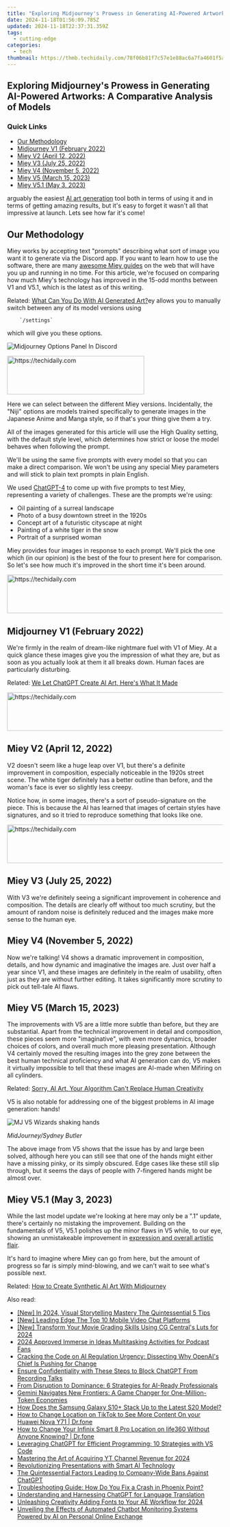 ```yaml
---
title: "Exploring Midjourney's Prowess in Generating AI-Powered Artworks: A Comparative Analysis of Models"
date: 2024-11-18T01:56:09.785Z
updated: 2024-11-18T22:37:31.359Z
tags:
  - cutting-edge
categories:
  - tech
thumbnail: https://thmb.techidaily.com/78f06b81f7c57e1e88ac6a7fa4601f5ae07cf7d31be3889aa12b125cc68b1e89.jpg
---
```


## Exploring Midjourney's Prowess in Generating AI-Powered Artworks: A Comparative Analysis of Models

### Quick Links

* [Our Methodology](https://pokemon-go-android.techidaily.com/pokemon-go-cooldown-chart-on-realme-gt-3-drfone-by-drfone-virtual-android/)
* [Midjourney V1 (February 2022)](https://www.howtogeek.com/891166/how-good-is-midjourney-at-ai-art-we-compared-all-the-models/#midjourney-v1-february-2022)
* [Miey V2 (April 12, 2022)](https://www.howtogeek.com/891166/how-good-is-midjourney-at-ai-art-we-compared-all-the-models/#miey-v2-april-12-2022)
* [Miey V3 (July 25, 2022)](https://www.howtogeek.com/891166/how-good-is-midjourney-at-ai-art-we-compared-all-the-models/#miey-v3-july-25-2022)
* [Miey V4 (November 5, 2022)](https://www.howtogeek.com/891166/how-good-is-midjourney-at-ai-art-we-compared-all-the-models/#miey-v4-november-5-2022)
* [Miey V5 (March 15, 2023)](https://www.howtogeek.com/891166/how-good-is-midjourney-at-ai-art-we-compared-all-the-models/#miey-v5-march-15-2023)
* [Miey V5.1 (May 3, 2023)](https://www.howtogeek.com/891166/how-good-is-midjourney-at-ai-art-we-compared-all-the-models/#miey-v5-1-may-3-2023)

 arguably the easiest [AI art generation](https://technical-tips.techidaily.com/the-ultimate-checklist-pre-purchase-assessments-for-optimal-video-recording-devices/) tool both in terms of using it and in terms of getting amazing results, but it's easy to forget it wasn't all that impressive at launch. Lets see how far it's come!

##  Our Methodology

 Miey works by accepting text "prompts" describing what sort of image you want it to generate via the Discord app. If you want to learn how to use the software, there are many [awesome Miey guides](https://howto.techidaily.com/google-play-services-wont-update-12-fixes-are-here-on-motorola-moto-g73-5g-drfone-by-drfone-fix-android-problems-fix-android-problems/) on the web that will have you up and running in no time. For this article, we're focused on comparing how much Miey's technology has improved in the 15-odd months between V1 and V5.1, which is the latest as of this writing.

Related: [What Can You Do With AI Generated Art?](https://technical-tips.techidaily.com/the-ultimate-checklist-pre-purchase-assessments-for-optimal-video-recording-devices/)ey allows you to manually switch between any of its model versions using 

        `/settings`
    
 which will give you these options.

![Midjourney Options Panel In Discord](https://static1.howtogeekimages.com/wordpress/wp-content/uploads/2023/05/Screenshot-2023-05-09-at-16.21.19.png) 

<!-- affiliate ads begin -->
<a href="https://aligracehair.sjv.io/c/5597632/2135357/19272" target="_top" id="2135357">
  <img src="//a.impactradius-go.com/display-ad/19272-2135357" border="0" alt="https://techidaily.com" width="320" height="90"/>
</a>
<img height="0" width="0" src="https://aligracehair.sjv.io/i/5597632/2135357/19272" style="position:absolute;visibility:hidden;" border="0" />
<!-- affiliate ads end -->

 Here we can select between the different Miey versions. Incidentally, the "Niji" options are models trained specifically to generate images in the Japanese Anime and Manga style, so if that's your thing give them a try.

 All of the images generated for this article will use the High Quality setting, with the default style level, which determines how strict or loose the model behaves when following the prompt.

 We'll be using the same five prompts with every model so that you can make a direct comparison. We won't be using any special Miey parameters and will stick to plain text prompts in plain English.

 We used [ChatGPT-4](https://instagram-videos.techidaily.com/updated-techniques-to-amplify-engagement-on-instagram-content-for-2024/) to come up with five prompts to test Miey, representing a variety of challenges. These are the prompts we're using:

* Oil painting of a surreal landscape
* Photo of a busy downtown street in the 1920s
* Concept art of a futuristic cityscape at night
* Painting of a white tiger in the snow
* Portrait of a surprised woman

 Miey provides four images in response to each prompt. We'll pick the one which (in our opinion) is the best of the four to present here for comparison. So let's see how much it's improved in the short time it's been around.

<!-- affiliate ads begin -->
<a href="https://appsumo.8odi.net/c/5597632/2151884/7443" target="_top" id="2151884">
  <img src="//a.impactradius-go.com/display-ad/7443-2151884" border="0" alt="https://techidaily.com" width="728" height="90"/>
</a>
<img height="0" width="0" src="https://appsumo.8odi.net/i/5597632/2151884/7443" style="position:absolute;visibility:hidden;" border="0" />
<!-- affiliate ads end -->

##  Midjourney V1 (February 2022)

 We're firmly in the realm of dream-like nightmare fuel with V1 of Miey. At a quick glance these images give you the impression of what they are, but as soon as you actually look at them it all breaks down. Human faces are particularly disturbing.

Related: [We Let ChatGPT Create AI Art, Here's What It Made](https://instagram-videos.techidaily.com/updated-techniques-to-amplify-engagement-on-instagram-content-for-2024/) 

<!-- affiliate ads begin -->
<a href="https://bluetties.sjv.io/c/5597632/2141687/17094" target="_top" id="2141687">
  <img src="//a.impactradius-go.com/display-ad/17094-2141687" border="0" alt="https://techidaily.com" width="728" height="90"/>
</a>
<img height="0" width="0" src="https://bluetties.sjv.io/i/5597632/2141687/17094" style="position:absolute;visibility:hidden;" border="0" />
<!-- affiliate ads end -->

##  Miey V2 (April 12, 2022)

 V2 doesn't seem like a huge leap over V1, but there's a definite improvement in composition, especially noticeable in the 1920s street scene. The white tiger definitely has a better outline than before, and the woman's face is ever so slightly less creepy.

 Notice how, in some images, there's a sort of pseudo-signature on the piece. This is because the AI has learned that images of certain styles have signatures, and so it tried to reproduce something that looks like one.

<!-- affiliate ads begin -->
<a href="https://appsumo.8odi.net/c/5597632/2082529/7443" target="_top" id="2082529">
  <img src="//a.impactradius-go.com/display-ad/7443-2082529" border="0" alt="https://techidaily.com" width="728" height="90"/>
</a>
<img height="0" width="0" src="https://appsumo.8odi.net/i/5597632/2082529/7443" style="position:absolute;visibility:hidden;" border="0" />
<!-- affiliate ads end -->

##  Miey V3 (July 25, 2022)

 With V3 we're definitely seeing a significant improvement in coherence and composition. The details are clearly off without too much scrutiny, but the amount of random noise is definitely reduced and the images make more sense to the human eye.

##  Miey V4 (November 5, 2022)

 Now we're talking! V4 shows a dramatic improvement in composition, details, and how dynamic and imaginative the images are. Just over half a year since V1, and these images are definitely in the realm of usability, often just as they are without further editing. It takes significantly more scrutiny to pick out tell-tale AI flaws.

##  Miey V5 (March 15, 2023)

 The improvements with V5 are a little more subtle than before, but they are substantial. Apart from the technical improvement in detail and composition, these pieces seem more "imaginative", with even more dynamics, broader choices of colors, and overall much more pleasing presentation. Although V4 certainly moved the resulting images into the grey zone between the best human technical proficiency and what AI generation can do, V5 makes it virtually impossible to tell that these images are AI-made when Mifiring on all cylinders.

Related: [Sorry, AI Art, Your Algorithm Can't Replace Human Creativity](https://youtube-blog.techidaily.com/te-your-channel-vision-selecting-ideal-content-strategies/) 

 V5 is also notable for addressing one of the biggest problems in AI image generation: hands!

![MJ V5 Wizards shaking hands](https://static1.howtogeekimages.com/wordpress/wp-content/uploads/2023/05/GendoWasRight_photo_of_two_wizards_shaking_hands_5392bcde-c0eb-4c2d-872e-1dacc27e1e82.png) 

_MidJourney/Sydney Butler_

 The above image from V5 shows that the issue has by and large been solved, although here you can still see that one of the hands might either have a missing pinky, or its simply obscured. Edge cases like these still slip through, but it seems the days of people with 7-fingered hands might be almost over.

##  Miey V5.1 (May 3, 2023)

 While the last model update we're looking at here may only be a ".1" update, there's certainly no mistaking the improvement. Building on the fundamentals of V5, V5.1 polishes up the minor flaws in V5 while, to our eye, showing an unmistakeable improvement in [expression and overall artistic flair](https://youtube-blog.techidaily.com/te-your-channel-vision-selecting-ideal-content-strategies/).

 It's hard to imagine where Miey can go from here, but the amount of progress so far is simply mind-blowing, and we can't wait to see what's possible next.

Related: [How to Create Synthetic AI Art With Midjourney](https://howto.techidaily.com/google-play-services-wont-update-12-fixes-are-here-on-motorola-moto-g73-5g-drfone-by-drfone-fix-android-problems-fix-android-problems/)

<ins class="adsbygoogle"
     style="display:block"
     data-ad-format="autorelaxed"
     data-ad-client="ca-pub-7571918770474297"
     data-ad-slot="1223367746"></ins>

<ins class="adsbygoogle"
     style="display:block"
     data-ad-client="ca-pub-7571918770474297"
     data-ad-slot="8358498916"
     data-ad-format="auto"
     data-full-width-responsive="true"></ins>

<span class="atpl-alsoreadstyle">Also read:</span>
<div><ul>
<li><a href="https://fox-links.techidaily.com/new-in-2024-visual-storytelling-mastery-the-quintessential-5-tips/"><u>[New] In 2024, Visual Storytelling Mastery The Quintessential 5 Tips</u></a></li>
<li><a href="https://screen-mirroring-recording.techidaily.com/new-leading-edge-the-top-10-mobile-video-chat-platforms/"><u>[New] Leading Edge The Top 10 Mobile Video Chat Platforms</u></a></li>
<li><a href="https://article-posts.techidaily.com/new-transform-your-movie-grading-skills-using-cg-centrals-luts-for-2024/"><u>[New] Transform Your Movie Grading Skills Using CG Central's Luts for 2024</u></a></li>
<li><a href="https://some-knowledge.techidaily.com/2024-approved-immerse-in-ideas-multitasking-activities-for-podcast-fans/"><u>2024 Approved Immerse in Ideas Multitasking Activities for Podcast Fans</u></a></li>
<li><a href="https://tech-haven.techidaily.com/cracking-the-code-on-ai-regulation-urgency-dissecting-why-openais-chief-is-pushing-for-change/"><u>Cracking the Code on AI Regulation Urgency: Dissecting Why OpenAI's Chief Is Pushing for Change</u></a></li>
<li><a href="https://tech-haven.techidaily.com/ensure-confidentiality-with-these-steps-to-block-chatgpt-from-recording-talks/"><u>Ensure Confidentiality with These Steps to Block ChatGPT From Recording Talks</u></a></li>
<li><a href="https://tech-haven.techidaily.com/from-disruption-to-dominance-6-strategies-for-ai-ready-professionals/"><u>From Disruption to Dominance: 6 Strategies for AI-Ready Professionals</u></a></li>
<li><a href="https://tech-haven.techidaily.com/gemini-navigates-new-frontiers-a-game-changer-for-one-million-token-economies/"><u>Gemini Navigates New Frontiers: A Game Changer for One-Million-Token Economies</u></a></li>
<li><a href="https://buynow-tips.techidaily.com/how-does-the-samsung-galaxy-s10plus-stack-up-to-the-latest-s20-model/"><u>How Does the Samsung Galaxy S10+ Stack Up to the Latest S20 Model?</u></a></li>
<li><a href="https://location-social.techidaily.com/how-to-change-location-on-tiktok-to-see-more-content-on-your-huawei-nova-y71-drfone-by-drfone-virtual-android/"><u>How to Change Location on TikTok to See More Content On your Huawei Nova Y71 | Dr.fone</u></a></li>
<li><a href="https://review-topics.techidaily.com/how-to-change-your-infinix-smart-8-pro-location-on-life360-without-anyone-knowing-drfone-by-drfone-virtual-android/"><u>How to Change Your Infinix Smart 8 Pro Location on life360 Without Anyone Knowing? | Dr.fone</u></a></li>
<li><a href="https://tech-haven.techidaily.com/leveraging-chatgpt-for-efficient-programming-10-strategies-with-vs-code/"><u>Leveraging ChatGPT for Efficient Programming: 10 Strategies with VS Code</u></a></li>
<li><a href="https://youtube-lab.techidaily.com/ring-the-art-of-acquiring-yt-channel-revenue-for-2024/"><u>Mastering the Art of Acquiring YT Channel Revenue for 2024</u></a></li>
<li><a href="https://tech-haven.techidaily.com/revolutionizing-presentations-with-smart-ai-technology/"><u>Revolutionizing Presentations with Smart AI Technology</u></a></li>
<li><a href="https://tech-haven.techidaily.com/the-quintessential-factors-leading-to-company-wide-bans-against-chatgpt/"><u>The Quintessential Factors Leading to Company-Wide Bans Against ChatGPT</u></a></li>
<li><a href="https://win-solutions.techidaily.com/troubleshooting-guide-how-do-you-fix-a-crash-in-phoenix-point/"><u>Troubleshooting Guide: How Do You Fix a Crash in Phoenix Point?</u></a></li>
<li><a href="https://tech-haven.techidaily.com/understanding-and-harnessing-chatgpt-for-language-translation/"><u>Understanding and Harnessing ChatGPT for Language Translation</u></a></li>
<li><a href="https://article-tips.techidaily.com/unleashing-creativity-adding-fonts-to-your-ae-workflow-for-2024/"><u>Unleashing Creativity Adding Fonts to Your AE Workflow for 2024</u></a></li>
<li><a href="https://tech-haven.techidaily.com/unveiling-the-effects-of-automated-chatbot-monitoring-systems-powered-by-ai-on-personal-online-exchange/"><u>Unveiling the Effects of Automated Chatbot Monitoring Systems Powered by AI on Personal Online Exchange</u></a></li>
</ul></div>

